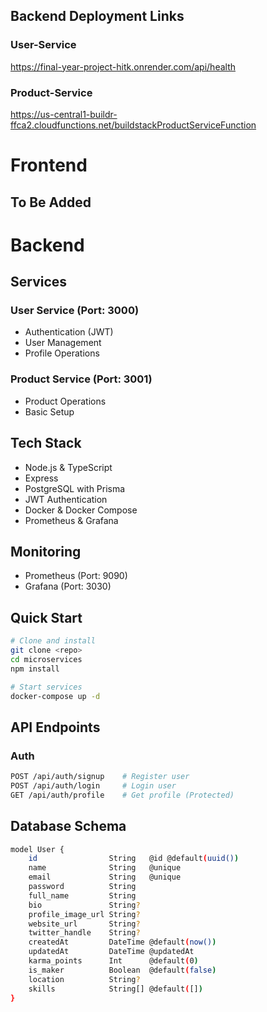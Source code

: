 
## Backend Deployment Links

### User-Service
https://final-year-project-hitk.onrender.com/api/health

### Product-Service
https://us-central1-buildr-ffca2.cloudfunctions.net/buildstackProductServiceFunction

# Frontend

## To Be Added

# Backend

## Services

### User Service (Port: 3000)
- Authentication (JWT)
- User Management
- Profile Operations

### Product Service (Port: 3001)
- Product Operations
- Basic Setup

## Tech Stack
- Node.js & TypeScript
- Express
- PostgreSQL with Prisma
- JWT Authentication
- Docker & Docker Compose
- Prometheus & Grafana

## Monitoring
- Prometheus (Port: 9090)
- Grafana (Port: 3030)

## Quick Start
```bash
# Clone and install
git clone <repo>
cd microservices
npm install

# Start services
docker-compose up -d
```

## API Endpoints

### Auth
```bash
POST /api/auth/signup    # Register user
POST /api/auth/login     # Login user
GET /api/auth/profile    # Get profile (Protected)
```

## Database Schema

```bash
model User {
    id                String   @id @default(uuid())
    name              String   @unique
    email             String   @unique
    password          String
    full_name         String
    bio               String?
    profile_image_url String?
    website_url       String?
    twitter_handle    String?
    createdAt         DateTime @default(now())
    updatedAt         DateTime @updatedAt
    karma_points      Int      @default(0)
    is_maker          Boolean  @default(false)
    location          String?
    skills            String[] @default([])
}
```